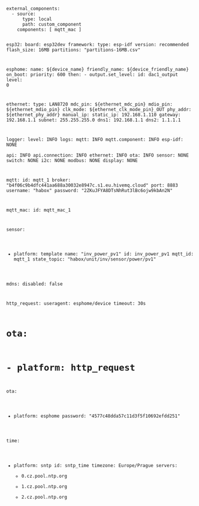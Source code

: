 



<code>
external_components:
  - source:
      type: local
      path: custom_component
    components: [ mqtt_mac ]


esp32:
  board: esp32dev
  framework:
    type: esp-idf
    version: recommended
  flash_size: 16MB
  partitions: "partitions-16MB.csv"
  
esphome:
  name: ${device_name}
  friendly_name: ${device_friendly_name}
  on_boot:
    priority: 600
    then:
      - output.set_level:
          id: dac1_output
          level: 0
  
ethernet:
  type: LAN8720
  mdc_pin: ${ethernet_mdc_pin}
  mdio_pin: ${ethernet_mdio_pin}
  clk_mode: ${ethernet_clk_mode_pin}_OUT
  phy_addr: ${ethernet_phy_addr}
  manual_ip:
    static_ip: 192.168.1.110
    gateway: 192.168.1.1
    subnet: 255.255.255.0
    dns1: 192.168.1.1
    dns2: 1.1.1.1

logger:
  level: INFO
  logs:
    mqtt: INFO
    mqtt.component: INFO
    esp-idf: NONE  
    api: INFO
    api.connection: INFO
    ethernet: INFO
    ota: INFO
    sensor: NONE
    switch: NONE
    i2c: NONE
    modbus: NONE
    display: NONE

mqtt:
  id: mqtt_1
  broker: "b4f06c9b4dfc441aa688a30032e8947c.s1.eu.hivemq.cloud"
  port: 8883
  username: "habox"
  password: "2ZKuJFYA8DTsNhRut3lBc6ojw9kbAn2N"

mqtt_mac:
  id: mqtt_mac_1

sensor:
  - platform: template
    name: "inv_power_pv1"
    id: inv_power_pv1
    mqtt_id: mqtt_1
    state_topic: "habox/unit/inv/sensor/power/pv1"

mdns:
  disabled: false

http_request:
  useragent: esphome/device
  timeout: 30s

# ota:
  # - platform: http_request
ota:
  - platform: esphome
    password: "4577c48dda57c11d3f5f10692efdd251"

time:
  - platform: sntp
    id: sntp_time
    timezone: Europe/Prague
    servers:
      - 0.cz.pool.ntp.org
      - 1.cz.pool.ntp.org
      - 2.cz.pool.ntp.org
</code>
